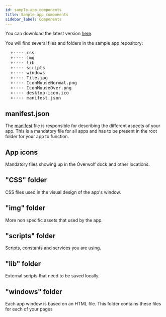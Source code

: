 ```yaml
---
id: sample-app-components
title: Sample app components
sidebar_label: Components
---
```


You can download the latest version [here](https://github.com/overwolf/sample-app/tree/master/native). 

You will find several files and folders in the sample app repository:

<pre>
  +---- css
  +---- img
  +---- lib
  +---- scripts
  +---- windows
  +---- Tile.jpg
  +---- IconMouseNormal.png
  +---- IconMouseOver.png
  +---- desktop-icon.ico
  +---- manifest.json
</pre>


## manifest.json

The [manifest](/api/manifest-json) file is responsible for describing the different aspects of your app. This is a mandatory file for all apps and has to be present in the root folder for your app to function.

## App icons

Mandatory files showing up in the Overwolf dock and other locations.

## "CSS" folder

CSS files used in the visual design of the app's window.

## "img" folder

More non specific assets that used by the app.

## "scripts" folder

Scripts, constants and services you are using.

## "lib" folder

External scripts that need to be saved locally.

## "windows" folder

Each app window is based on an HTML file. This folder contains these files for each of your pages
